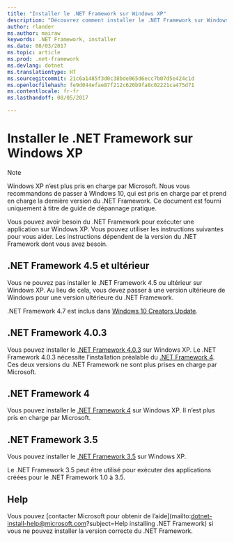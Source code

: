 ```yaml
---
title: "Installer le .NET Framework sur Windows XP"
description: "Découvrez comment installer le .NET Framework sur Windows XP."
author: rlander
ms.author: mairaw
keywords: .NET Framework, installer
ms.date: 08/03/2017
ms.topic: article
ms.prod: .net-framework
ms.devlang: dotnet
ms.translationtype: HT
ms.sourcegitcommit: 21c6a1485f3d0c38bde065d6ecc7b07d5e424c1d
ms.openlocfilehash: fe9d044efae87f212c620b9fa8c02221ca475d71
ms.contentlocale: fr-fr
ms.lasthandoff: 08/05/2017

---
```


# <a name="install-the-net-framework-on-windows-xp"></a>Installer le .NET Framework sur Windows XP

> [!NOTE]
> Windows XP n’est plus pris en charge par Microsoft. Nous vous recommandons de passer à Windows 10, qui est pris en charge par et prend en charge la dernière version du .NET Framework. Ce document est fourni uniquement à titre de guide de dépannage pratique.

Vous pouvez avoir besoin du .NET Framework pour exécuter une application sur Windows XP. Vous pouvez utiliser les instructions suivantes pour vous aider. Les instructions dépendent de la version du .NET Framework dont vous avez besoin.

## <a name="net-framework-45-and-later"></a>.NET Framework 4.5 et ultérieur

Vous ne pouvez pas installer le .NET Framework 4.5 ou ultérieur sur Windows XP. Au lieu de cela, vous devez passer à une version ultérieure de Windows pour une version ultérieure du .NET Framework.

.NET Framework 4.7 est inclus dans [Windows 10 Creators Update](https://www.microsoft.com/software-download/windows10).

## <a name="net-framework-403"></a>.NET Framework 4.0.3

Vous pouvez installer le [.NET Framework 4.0.3](http://go.microsoft.com/fwlink/?LinkID=213834) sur Windows XP. Le .NET Framework 4.0.3 nécessite l’installation préalable du [.NET Framework 4](http://go.microsoft.com/fwlink/?LinkID=213834). Ces deux versions du .NET Framework ne sont plus prises en charge par Microsoft.

## <a name="net-framework-4"></a>.NET Framework 4

Vous pouvez installer le [.NET Framework 4](http://go.microsoft.com/fwlink/?LinkID=213834&dotnetdocs) sur Windows XP. Il n’est plus pris en charge par Microsoft.

## <a name="net-framework-35"></a>.NET Framework 3.5

Vous pouvez installer le [.NET Framework 3.5](http://go.microsoft.com/fwlink/?LinkID=213834&dotnetdocs) sur Windows XP.

Le .NET Framework 3.5 peut être utilisé pour exécuter des applications créées pour le .NET Framework 1.0 à 3.5.

## <a name="help"></a>Help

Vous pouvez [contacter Microsoft pour obtenir de l’aide](mailto:dotnet-install-help@microsoft.com?subject=Help installing .NET Framework) si vous ne pouvez installer la version correcte du .NET Framework.

